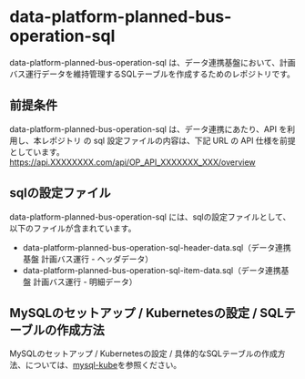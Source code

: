 # data-platform-planned-bus-operation-sql 

data-platform-planned-bus-operation-sql は、データ連携基盤において、計画バス運行データを維持管理するSQLテーブルを作成するためのレポジトリです。  

## 前提条件  
data-platform-planned-bus-operation-sql は、データ連携にあたり、API を利用し、本レポジトリ の sql 設定ファイルの内容は、下記 URL の API 仕様を前提としています。  
https://api.XXXXXXXX.com/api/OP_API_XXXXXXX_XXX/overview   

## sqlの設定ファイル

data-platform-planned-bus-operation-sql には、sqlの設定ファイルとして、以下のファイルが含まれています。    

* data-platform-planned-bus-operation-sql-header-data.sql（データ連携基盤 計画バス運行 - ヘッダデータ）
* data-platform-planned-bus-operation-sql-item-data.sql（データ連携基盤 計画バス運行 - 明細データ）

## MySQLのセットアップ / Kubernetesの設定 / SQLテーブルの作成方法
MySQLのセットアップ / Kubernetesの設定 / 具体的なSQLテーブルの作成方法、については、[mysql-kube](https://github.com/latonaio/mysql-kube)を参照ください。  
